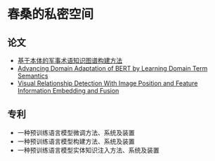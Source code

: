 # 春桑的私密空间



## 论文

- [基于本体的军事术语知识图谱构建方法](http://kns.cnki.net/kcms/detail/32.1759.tj.20230904.1328.002.html)
- [Advancing Domain Adaptation of BERT by Learning Domain Term Semantics](https://link.springer.com/chapter/10.1007/978-3-031-40292-0_2)
- [Visual Relationship Detection With Image Position and Feature Information Embedding and Fusion](https://ieeexplore.ieee.org/document/9936667)



## 专利

- 一种预训练语言模型微调方法、系统及装置
- 一种预训练语言模型构建方法、系统及装置
- 一种预训练语言模型实体知识注入方法、系统及装置




